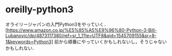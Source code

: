 # oreilly-python3

オライリージャパンの入門Python3をやっていく．
[https://www.amazon.co.jp/%E5%85%A5%E9%96%80-Python-3-Bill-Lubanovic/dp/4873117380/ref=sr_1_1?ie=UTF8&qid=1545709155&sr=8-1&keywords=Python3]
前から順番にやっていくかもしれないし，そうじゃないかもしれない．

